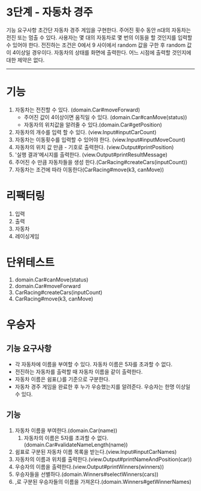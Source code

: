# 3단계 - 자동차 경주
기능 요구사항
초간단 자동차 경주 게임을 구현한다.
주어진 횟수 동안 n대의 자동차는 전진 또는 멈출 수 있다.
사용자는 몇 대의 자동차로 몇 번의 이동을 할 것인지를 입력할 수 있어야 한다.
전진하는 조건은 0에서 9 사이에서 random 값을 구한 후 random 값이 4이상일 경우이다.
자동차의 상태를 화면에 출력한다. 어느 시점에 출력할 것인지에 대한 제약은 없다.

---
# 기능
1. 자동차는 전진할 수 있다. (domain.Car#moveForward)
   - 주어진 값이 4이상이면 움직일 수 있다. (domain.Car#canMove(status))
   - 자동자의 위치값을 알려줄 수 있다.(domain.Car#getPosition)
2. 자동차의 개수를 입력 할 수 있다. (view.Input#inputCarCount) 
3. 자동차는 이동횟수를 입력할 수 있어야 한다. (view.Input#inputMoveCount) 
4. 자동차의 위치 값 만큼 - 기호로 출력한다. (view.Output#printPosition)
5. '실행 결과'메시지를 출력한다. (view.Output#printResultMessage)
6. 주어진 수 만큼 자동차들을 생성 한다.(CarRacing#createCars(inputCount))
7. 자동차는 조건에 따라 이동한다(CarRacing#move(k3, canMove))

# 리팩터링
1. 입력
2. 출력
3. 자동차
4. 레이싱게임

# 단위테스트
1. domain.Car#canMove(status)
2. domain.Car#moveForward
3. CarRacing#createCars(inputCount)
4. CarRacing#move(k3, canMove)

# 우승자

## 기능 요구사항
- 각 자동차에 이름을 부여할 수 있다. 자동차 이름은 5자를 초과할 수 없다.
- 전진하는 자동차를 출력할 때 자동차 이름을 같이 출력한다.
- 자동차 이름은 쉼표(,)를 기준으로 구분한다.
- 자동차 경주 게임을 완료한 후 누가 우승했는지를 알려준다. 우승자는 한명 이상일 수 있다.

## 기능
1. 자동차 이름을 부여한다.(domain.Car(name))
   1. 자동차의 이름은 5자를 초과할 수 없다.(domain.Car#validateNameLength(name))
2. 쉼표로 구분된 자동차 이름 목록을 받는다.(view.Input#inputCarNames)
3. 자동차의 이름과 위치를 출력한다.(view.Output#printNameAndPosition(car))
4. 우승자의 이름을 출력한다.(view.Output#printWinners(winners))
5. 우승자들을 선별하다.(domain.Winners#selectWinners(cars))
6. ,로 구분된 우승자들의 이름을 가져온다.(domain.Winners#getWinnerNames)
